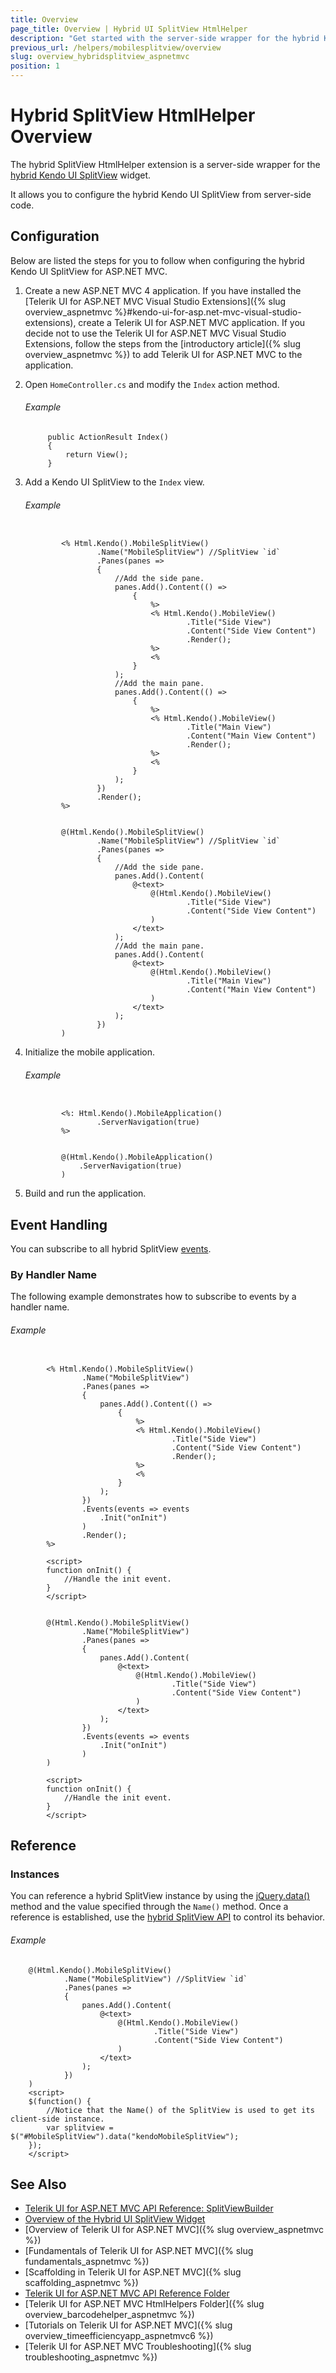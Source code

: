 ```yaml
---
title: Overview
page_title: Overview | Hybrid UI SplitView HtmlHelper
description: "Get started with the server-side wrapper for the hybrid Kendo UI SplitView widget for ASP.NET MVC."
previous_url: /helpers/mobilesplitview/overview
slug: overview_hybridsplitview_aspnetmvc
position: 1
---
```


# Hybrid SplitView HtmlHelper Overview

The hybrid SplitView HtmlHelper extension is a server-side wrapper for the [hybrid Kendo UI SplitView](http://demos.telerik.com/kendo-ui/m/index#splitview/index) widget.

It allows you to configure the hybrid Kendo UI SplitView from server-side code.

## Configuration

Below are listed the steps for you to follow when configuring the hybrid Kendo UI SplitView for ASP.NET MVC.

1. Create a new ASP.NET MVC 4 application. If you have installed the [Telerik UI for ASP.NET MVC Visual Studio Extensions]({% slug overview_aspnetmvc %}#kendo-ui-for-asp.net-mvc-visual-studio-extensions), create a Telerik UI for ASP.NET MVC application. If you decide not to use the Telerik UI for ASP.NET MVC Visual Studio Extensions, follow the steps from the [introductory article]({% slug overview_aspnetmvc %}) to add Telerik UI for ASP.NET MVC to the application.

1. Open `HomeController.cs` and modify the `Index` action method.

    ###### Example

            public ActionResult Index()
            {
                return View();
            }

1. Add a Kendo UI SplitView to the `Index` view.

    ###### Example

    ```tab-ASPX

            <% Html.Kendo().MobileSplitView()
                    .Name("MobileSplitView") //SplitView `id`
                    .Panes(panes =>
                    {
                        //Add the side pane.
                        panes.Add().Content(() =>
                            {
                                %>
                                <% Html.Kendo().MobileView()
                                        .Title("Side View")
                                        .Content("Side View Content")
                                        .Render();
                                %>
                                <%
                            }
                        );
                        //Add the main pane.
                        panes.Add().Content(() =>
                            {
                                %>
                                <% Html.Kendo().MobileView()
                                        .Title("Main View")
                                        .Content("Main View Content")
                                        .Render();
                                %>
                                <%
                            }
                        );
                    })
                    .Render();
            %>
    ```
    ```tab-Razor

            @(Html.Kendo().MobileSplitView()
                    .Name("MobileSplitView") //SplitView `id`
                    .Panes(panes =>
                    {
                        //Add the side pane.
                        panes.Add().Content(
                            @<text>
                                @(Html.Kendo().MobileView()
                                        .Title("Side View")
                                        .Content("Side View Content")
                                )
                            </text>
                        );
                        //Add the main pane.
                        panes.Add().Content(
                            @<text>
                                @(Html.Kendo().MobileView()
                                        .Title("Main View")
                                        .Content("Main View Content")
                                )
                            </text>
                        );
                    })
            )
    ```

1. Initialize the mobile application.

    ###### Example

    ```tab-ASPX

            <%: Html.Kendo().MobileApplication()
                    .ServerNavigation(true)
            %>
    ```
    ```tab-Razor

            @(Html.Kendo().MobileApplication()
                .ServerNavigation(true)
            )
    ```

1. Build and run the application.

## Event Handling

You can subscribe to all hybrid SplitView [events](https://docs.telerik.com/kendo-ui/api/javascript/mobile/ui/splitview#events).

### By Handler Name

The following example demonstrates how to subscribe to events by a handler name.

###### Example

```tab-ASPX

        <% Html.Kendo().MobileSplitView()
                .Name("MobileSplitView")
                .Panes(panes =>
                {
                    panes.Add().Content(() =>
                        {
                            %>
                            <% Html.Kendo().MobileView()
                                    .Title("Side View")
                                    .Content("Side View Content")
                                    .Render();
                            %>
                            <%
                        }
                    );
                })
                .Events(events => events
                    .Init("onInit")
                )
                .Render();
        %>

        <script>
        function onInit() {
            //Handle the init event.
        }
        </script>
```
```tab-Razor

        @(Html.Kendo().MobileSplitView()
                .Name("MobileSplitView")
                .Panes(panes =>
                {
                    panes.Add().Content(
                        @<text>
                            @(Html.Kendo().MobileView()
                                    .Title("Side View")
                                    .Content("Side View Content")
                            )
                        </text>
                    );
                })
                .Events(events => events
                    .Init("onInit")
                )
        )

        <script>
        function onInit() {
            //Handle the init event.
        }
        </script>
```

## Reference

### Instances

You can reference a hybrid SplitView instance by using the [jQuery.data()](http://api.jquery.com/jQuery.data/) method and the value specified through the `Name()` method. Once a reference is established, use the [hybrid SplitView API](https://docs.telerik.com/kendo-ui/api/javascript/mobile/ui/splitview#methods) to control its behavior.

###### Example

        @(Html.Kendo().MobileSplitView()
                .Name("MobileSplitView") //SplitView `id`
                .Panes(panes =>
                {
                    panes.Add().Content(
                        @<text>
                            @(Html.Kendo().MobileView()
                                    .Title("Side View")
                                    .Content("Side View Content")
                            )
                        </text>
                    );
                })
        )
        <script>
        $(function() {
            //Notice that the Name() of the SplitView is used to get its client-side instance.
            var splitview = $("#MobileSplitView").data("kendoMobileSplitView");
        });
        </script>

## See Also

* [Telerik UI for ASP.NET MVC API Reference: SplitViewBuilder](http://docs.telerik.com/aspnet-mvc/api/Kendo.Mvc.UI.Fluent/MobileSplitViewBuilder)
* [Overview of the Hybrid UI SplitView Widget](http://docs.telerik.com/kendo-ui/controls/hybrid/splitview/splitview)
* [Overview of Telerik UI for ASP.NET MVC]({% slug overview_aspnetmvc %})
* [Fundamentals of Telerik UI for ASP.NET MVC]({% slug fundamentals_aspnetmvc %})
* [Scaffolding in Telerik UI for ASP.NET MVC]({% slug scaffolding_aspnetmvc %})
* [Telerik UI for ASP.NET MVC API Reference Folder](/api/Kendo.Mvc/AggregateFunction)
* [Telerik UI for ASP.NET MVC HtmlHelpers Folder]({% slug overview_barcodehelper_aspnetmvc %})
* [Tutorials on Telerik UI for ASP.NET MVC]({% slug overview_timeefficiencyapp_aspnetmvc6 %})
* [Telerik UI for ASP.NET MVC Troubleshooting]({% slug troubleshooting_aspnetmvc %})
